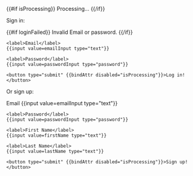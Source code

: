 {{#if isProcessing}}
Processing...
{{/if}}

Sign in:

<form {{action "signin" on="submit"}}>
	{{#if loginFailed}}
	Invalid Email or password.
	{{/if}}

	<label>Email</label>
	{{input value=emailInput type="text"}}

	<label>Password</label>
	{{input value=passwordInput type="password"}}

	<button type="submit" {{bindAttr disabled="isProcessing"}}>Log in!</button>
</form>

Or sign up:

<form {{action "signup" on="submit"}}>
	<label>Email</label>
	{{input value=emailInput type="text"}}

	<label>Password</label>
	{{input value=passwordInput type="password"}}

	<label>First Name</label>
	{{input value=firstName type="text"}}

	<label>Last Name</label>
	{{input value=lastName type="text"}}

	<button type="submit" {{bindAttr disabled="isProcessing"}}>Sign up!</button>
</form>